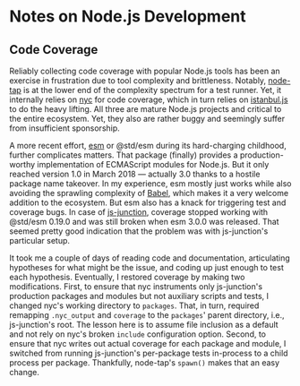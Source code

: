 # Notes on Node.js Development

## Code Coverage

Reliably collecting code coverage with popular Node.js tools has been an
exercise in frustration due to tool complexity and brittleness. Notably,
[node-tap](https://github.com/tapjs/node-tap) is at the lower end of the
complexity spectrum for a test runner. Yet, it internally relies on
[nyc](https://github.com/istanbuljs/nyc) for code coverage, which in turn relies
on [istanbul.js](https://github.com/istanbuljs/istanbuljs) to do the heavy
lifting. All three are mature Node.js projects and critical to the entire
ecosystem. Yet, they also are rather buggy and seemingly suffer from
insufficient sponsorship.

A more recent effort, [esm](https://github.com/standard-things/esm) or @std/esm
during its hard-charging childhood, further complicates matters. That package
(finally) provides a production-worthy implementation of ECMAScript modules for
Node.js. But it only reached version 1.0 in March 2018 — actually 3.0 thanks to
a hostile package name takeover. In my experience, esm mostly just works while
also avoiding the sprawling complexity of [Babel](https://babeljs.io), which
makes it a very welcome addition to the ecosystem. But esm also has a knack for
triggering test and coverage bugs. In case of
[js-junction](https://github.com/apparebit/js-junction), coverage stopped
working with @std/esm 0.19.0 and was still broken when esm 3.0.0 was released.
That seemed pretty good indication that the problem was with js-junction's
particular setup.

It took me a couple of days of reading code and documentation, articulating
hypotheses for what might be the issue, and coding up just enough to test each
hypothesis. Eventually, I restored coverage by making two modifications. First,
to ensure that nyc instruments only js-junction's production packages and
modules but not auxiliary scripts and tests, I changed nyc's working directory
to `packages`. That, in turn, required remapping `.nyc_output` and `coverage` to
the `packages`' parent directory, i.e., js-junction's root. The lesson here is
to assume file inclusion as a default and not rely on nyc's broken `include`
configuration option. Second, to ensure that nyc writes out actual coverage for
each package and module, I switched from running js-junction's per-package tests
in-process to a child process per package. Thankfully, node-tap's `spawn()`
makes that an easy change.
